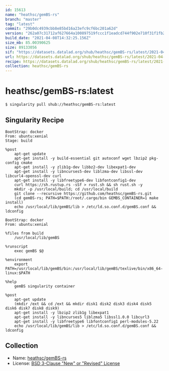 ```yaml
---
id: 15613
name: "heathsc/gemBS-rs"
branch: "master"
tag: "latest"
commit: "29b0dc4939cbb8e85bd16a23efc9cf6bc201a62d"
version: "262a07c31712af627664a100897519fccc1f1eadcd744f902e710f31f1fb2d30"
build_date: "2021-04-08T14:32:25.156Z"
size_mb: 85.00390625
size: 89133056
sif: "https://datasets.datalad.org/shub/heathsc/gemBS-rs/latest/2021-04-08-29b0dc49-262a07c3/262a07c31712af627664a100897519fccc1f1eadcd744f902e710f31f1fb2d30.sif"
url: https://datasets.datalad.org/shub/heathsc/gemBS-rs/latest/2021-04-08-29b0dc49-262a07c3/
recipe: https://datasets.datalad.org/shub/heathsc/gemBS-rs/latest/2021-04-08-29b0dc49-262a07c3/Singularity
collection: heathsc/gemBS-rs
---
```


# heathsc/gemBS-rs:latest

```bash
$ singularity pull shub://heathsc/gemBS-rs:latest
```

## Singularity Recipe

```singularity
BootStrap: docker
From: ubuntu:xenial
Stage: build

%post
    apt-get update
    apt-get install -y build-essential git autoconf wget lbzip2 pkg-config cmake
    apt-get install -y zlib1g-dev libbz2-dev libexpat1-dev
    apt-get install -y libncurses5-dev liblzma-dev libssl-dev libcurl4-openssl-dev curl
    apt-get install -y libfreetype6-dev libfontconfig1-dev
    curl https://sh.rustup.rs -sSf > rust.sh && sh rust.sh -y
    mkdir -p /usr/local/build; cd /usr/local/build
    git clone --recursive https://github.com/heathsc/gemBS-rs.git
    (cd gemBS-rs; PATH=$PATH:/root/.cargo/bin GEMBS_CONTAINER=1 make install)
    echo /usr/local/lib/gemBS/lib > /etc/ld.so.conf.d/gemBS.conf && ldconfig

BootStrap: docker
From: ubuntu:xenial

%files from build
    /usr/local/lib/gemBS

%runscript
    exec gemBS $@

%environment
    export PATH=/usr/local/lib/gemBS/bin:/usr/local/lib/gemBS/texlive/bin/x86_64-linux:$PATH

%help
    gemBS singularity container
 
%post
    apt-get update
    (mkdir /ext && cd /ext && mkdir disk1 disk2 disk3 disk4 disk5 disk6 disk7 disk8 disk9)
    apt-get install -y lbzip2 zlib1g libexpat1
    apt-get install -y libncurses5 liblzma5 libssl1.0.0 libcurl3
    apt-get install -y libfreetype6 libfontconfig1 perl-modules-5.22
    echo /usr/local/lib/gemBS/lib > /etc/ld.so.conf.d/gemBS.conf && ldconfig
```

## Collection

 - Name: [heathsc/gemBS-rs](https://github.com/heathsc/gemBS-rs)
 - License: [BSD 3-Clause "New" or "Revised" License](https://api.github.com/licenses/bsd-3-clause)

